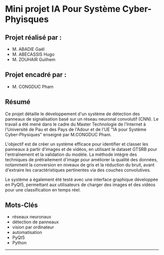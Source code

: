 # Mini projet IA Pour Système Cyber-Phyisques

## Projet réalisé par :
- M. ABADIE Gaël
- M. ABECASSIS Hugo
- M. ZOUHAIR Guilhem

## Projet encadré par :
- M. CONGDUC Pham

## Résumé

Ce projet détaille le développement d'un système de détection des panneaux de signalisation basé sur un réseau neuronal convolutif (CNN). Le travail a été mené dans le cadre du Master Technologie de l'Internet à l'Université de Pau et des Pays de l'Adour et de l'UE "IA pour Système Cyber-Physiques" enseigné par M.CONGDUC Pham.

L'objectif est de créer un système efficace pour identifier et classer les panneaux à partir d'images et de vidéos, en utilisant le dataset GTSRB pour l'entraînement et la validation du modèle. La méthode intègre des techniques de prétraitement d'image pour améliorer la qualité des données, notamment la conversion en niveaux de gris et la réduction du bruit, avant d'extraire les caractéristiques pertinentes via des couches convolutives.

Le système a également été testé avec une interface graphique développée en PyQt5, permettant aux utilisateurs de charger des images et des vidéos pour une classification en temps réel.

## Mots-Clés

- réseaux neuronaux
- détection de panneaux
- vision par ordinateur
- automatisation
- PyQt5
- Python

---

